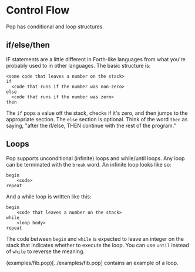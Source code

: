 # Control Flow

Pop has conditional and loop structures.

## if/else/then

IF statements are a little different in Forth-like languages from what you're
probably used to in other languages. The basic structure is:

    <some code that leaves a number on the stack>
    if
      <code that runs if the number was non-zero>
    else
      <code that runs if the number was zero>
    then

The `if` pops a value off the stack, checks if it's zero, and then jumps to
the appropriate section. The `else` section is optional. Think of the word
`then` as saying, "after the if/else, THEN continue with the rest of the
program."

## Loops

Pop supports unconditional (infinite) loops and while/until loops. Any loop
can be terminated with the `break` word. An infinite loop looks like so:

    begin
        <code>
    repeat

And a while loop is written like this:

    begin
        <code that leaves a number on the stack>
    while
        <loop body>
    repeat

The code between `begin` and `while` is expected to leave an integer on the
stack that indicates whether to execute the loop. You can use `until` instead
of `while` to reverse the meaning.

(examples/fib.pop)[../examples/fib.pop] contains an example of a loop.
